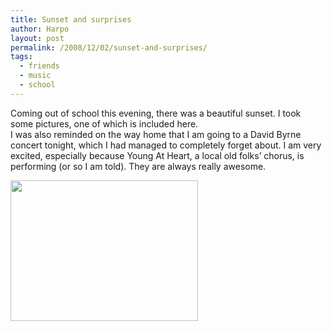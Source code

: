 ```yaml
---
title: Sunset and surprises
author: Harpo
layout: post
permalink: /2008/12/02/sunset-and-surprises/
tags:
  - friends
  - music
  - school
---
```

Coming out of school this evening, there was a beautiful sunset. I took some pictures, one of which is included here.  
I was also reminded on the way home that I am going to a David Byrne concert tonight, which I had managed to completely forget about. I am very excited, especially because Young At Heart, a local old folks&#8217; chorus, is performing (or so I am told). They are always really awesome.

[<img src="http://www.harpojaeger.com/assets/media/wp-content/uploads/2008/12/l-640-480-ef855501-b634-45f4-8f38-838be11ab0f2.jpeg" alt="" width="300" height="225" class="alignnone size-full wp-image-364" />][1]

 [1]: http://www.harpojaeger.com/assets/media/wp-content/uploads/2008/12/l-640-480-ef855501-b634-45f4-8f38-838be11ab0f2.jpeg